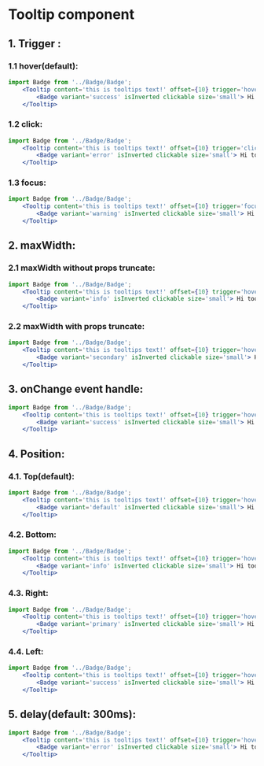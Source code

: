 # Tooltip component
## 1. Trigger :
### 1.1 hover(default):  
```jsx
import Badge from '../Badge/Badge';
    <Tooltip content='this is tooltips text!' offset={10} trigger='hover'>
        <Badge variant='success' isInverted clickable size='small'> Hi tooltips !</Badge>
    </Tooltip>
```
### 1.2 click:  
```jsx
import Badge from '../Badge/Badge';
    <Tooltip content='this is tooltips text!' offset={10} trigger='click'>
        <Badge variant='error' isInverted clickable size='small'> Hi tooltips !</Badge>
    </Tooltip>
```
### 1.3 focus:  
```jsx
import Badge from '../Badge/Badge';
    <Tooltip content='this is tooltips text!' offset={10} trigger='focus'>
        <Badge variant='warning' isInverted clickable size='small'> Hi tooltips !</Badge>
    </Tooltip>
```
## 2. maxWidth:
### 2.1 maxWidth without props truncate:  
```jsx
import Badge from '../Badge/Badge';
    <Tooltip content='this is tooltips text!' offset={10} trigger='hover' maxWidth={100}>
        <Badge variant='info' isInverted clickable size='small'> Hi tooltips !</Badge>
    </Tooltip>
```
### 2.2 maxWidth with props truncate:  
```jsx
import Badge from '../Badge/Badge';
    <Tooltip content='this is tooltips text!' offset={10} trigger='hover' maxWidth={100} truncate>
        <Badge variant='secondary' isInverted clickable size='small'> Hi tooltips !</Badge>
    </Tooltip>
```
## 3. onChange event handle:
```jsx
import Badge from '../Badge/Badge';
    <Tooltip content='this is tooltips text!' offset={10} trigger='hover' onChange={(isVisible) => {console.log('isVisible value: ' + isVisible)}}>
        <Badge variant='success' isInverted clickable size='small'> Hi tooltips !</Badge>
    </Tooltip>
```
## 4. Position:
### 4.1. Top(default):
```jsx
import Badge from '../Badge/Badge';
    <Tooltip content='this is tooltips text!' offset={10} trigger='hover' position='top'>
        <Badge variant='default' isInverted clickable size='small'> Hi tooltips !</Badge>
    </Tooltip>
```
### 4.2. Bottom:
```jsx
import Badge from '../Badge/Badge';
    <Tooltip content='this is tooltips text!' offset={10} trigger='hover' position='bottom'>
        <Badge variant='info' isInverted clickable size='small'> Hi tooltips !</Badge>
    </Tooltip>
```
### 4.3. Right:
```jsx
import Badge from '../Badge/Badge';
    <Tooltip content='this is tooltips text!' offset={10} trigger='hover' position='right'>
        <Badge variant='primary' isInverted clickable size='small'> Hi tooltips !</Badge>
    </Tooltip>
```
### 4.4. Left:
```jsx
import Badge from '../Badge/Badge';
    <Tooltip content='this is tooltips text!' offset={10} trigger='hover' position='left'>
        <Badge variant='success' isInverted clickable size='small'> Hi tooltips !</Badge>
    </Tooltip>
```
## 5. delay(default: 300ms):
```jsx
import Badge from '../Badge/Badge';
    <Tooltip content='this is tooltips text!' offset={10} trigger='hover' position='left' delay={1000}>
        <Badge variant='error' isInverted clickable size='small'> Hi tooltips !</Badge>
    </Tooltip>
```